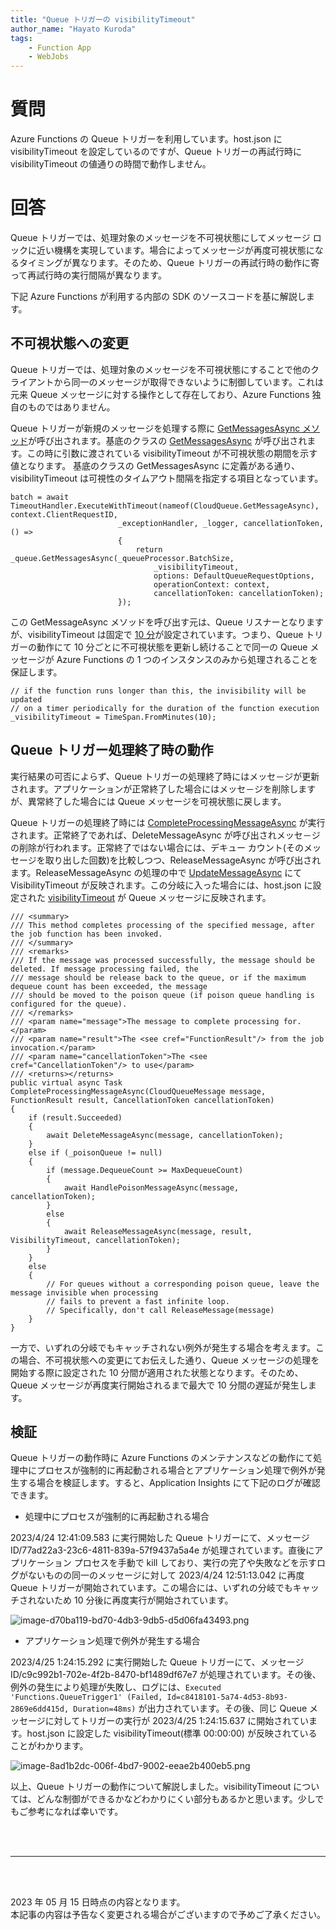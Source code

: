 ```yaml
---
title: "Queue トリガーの visibilityTimeout"
author_name: "Hayato Kuroda"
tags:
    - Function App
    - WebJobs
---
```


# 質問
Azure Functions の Queue トリガーを利用しています。host.json に visibilityTimeout を設定しているのですが、Queue トリガーの再試行時にvisibilityTimeout の値通りの時間で動作しません。

# 回答
Queue トリガーでは、処理対象のメッセージを不可視状態にしてメッセージ ロックに近い機構を実現しています。場合によってメッセージが再度可視状態になるタイミングが異なります。そのため、Queue トリガーの再試行時の動作に寄って再試行時の実行間隔が異なります。

下記 Azure Functions が利用する内部の SDK のソースコードを基に解説します。

## 不可視状態への変更

Queue トリガーでは、処理対象のメッセージを不可視状態にすることで他のクライアントから同一のメッセージが取得できないように制御しています。これは元来 Queue メッセージに対する操作として存在しており、Azure Functions 独自のものではありません。

Queue トリガーが新規のメッセージを処理する際に [GetMessagesAsync メソッド](https://github.com/Azure/azure-webjobs-sdk/blob/863f835059ce0f27b5e7e662c00f9887d640e5bc/src/Microsoft.Azure.WebJobs.Extensions.Storage/Queues/Listeners/QueueListener.cs#L204)が呼び出されます。基底のクラスの [GetMessagesAsync](https://learn.microsoft.com/ja-jp/dotnet/api/microsoft.azure.storage.queue.cloudqueue.getmessagesasync?view=azure-dotnet) が呼び出されます。この時に引数に渡されている visibilityTimeout が不可視状態の期間を示す値となります。
基底のクラスの GetMessagesAsync に定義がある通り、visibilityTimeout は可視性のタイムアウト間隔を指定する項目となっています。

```
batch = await TimeoutHandler.ExecuteWithTimeout(nameof(CloudQueue.GetMessageAsync), context.ClientRequestID,
                        _exceptionHandler, _logger, cancellationToken, () =>
                        {
                            return _queue.GetMessagesAsync(_queueProcessor.BatchSize,
                                _visibilityTimeout,
                                options: DefaultQueueRequestOptions,
                                operationContext: context,
                                cancellationToken: cancellationToken);
                        });
```

この GetMessageAsync メソッドを呼び出す元は、Queue リスナーとなりますが、visibilityTimeout は固定で [10 分](https://github.com/Azure/azure-webjobs-sdk/blob/master/src/Microsoft.Azure.WebJobs.Extensions.Storage/Queues/Listeners/QueueListener.cs#L89
)が設定されています。つまり、Queue トリガーの動作にて 10 分ごとに不可視状態を更新し続けることで同一の Queue メッセージが Azure Functions の 1 つのインスタンスのみから処理されることを保証します。
```
// if the function runs longer than this, the invisibility will be updated
// on a timer periodically for the duration of the function execution
_visibilityTimeout = TimeSpan.FromMinutes(10);
```

## Queue トリガー処理終了時の動作

実行結果の可否によらず、Queue トリガーの処理終了時にはメッセ－ジが更新されます。アプリケーションが正常終了した場合にはメッセ－ジを削除しますが、異常終了した場合には Queue メッセージを可視状態に戻します。

Queue トリガーの処理終了時には [CompleteProcessingMessageAsync](https://github.com/Azure/azure-webjobs-sdk/blob/3f4ec78be9f43bb041937425ced00b341883aa42/src/Microsoft.Azure.WebJobs.Extensions.Storage/Queues/QueueProcessor.cs#L99-L134) が実行されます。正常終了であれば、DeleteMessageAsync が呼び出されメッセ－ジの削除が行われます。正常終了ではない場合には、デキュー カウント(そのメッセージを取り出した回数)を比較しつつ、ReleaseMessageAsync が呼び出されます。ReleaseMessageAsync の処理の中で [UpdateMessageAsync](https://learn.microsoft.com/ja-jp/dotnet/api/microsoft.azure.storage.queue.cloudqueue.updatemessageasync?view=azure-dotnet) にて VisibilityTimeout が反映されます。この分岐に入った場合には、host.json に設定された [visibilityTimeout](https://learn.microsoft.com/ja-jp/azure/azure-functions/functions-bindings-storage-queue?tabs=in-process%2Cextensionv5%2Cextensionv3&pivots=programming-language-csharp#host-json) が Queue メッセージに反映されます。
```
/// <summary>
/// This method completes processing of the specified message, after the job function has been invoked.
/// </summary>
/// <remarks>
/// If the message was processed successfully, the message should be deleted. If message processing failed, the
/// message should be release back to the queue, or if the maximum dequeue count has been exceeded, the message
/// should be moved to the poison queue (if poison queue handling is configured for the queue).
/// </remarks>
/// <param name="message">The message to complete processing for.</param>
/// <param name="result">The <see cref="FunctionResult"/> from the job invocation.</param>
/// <param name="cancellationToken">The <see cref="CancellationToken"/> to use</param>
/// <returns></returns>
public virtual async Task CompleteProcessingMessageAsync(CloudQueueMessage message, FunctionResult result, CancellationToken cancellationToken)
{
    if (result.Succeeded)
    {
        await DeleteMessageAsync(message, cancellationToken);
    }
    else if (_poisonQueue != null)
    {
        if (message.DequeueCount >= MaxDequeueCount)
        {
            await HandlePoisonMessageAsync(message, cancellationToken);
        }
        else
        {
            await ReleaseMessageAsync(message, result, VisibilityTimeout, cancellationToken);
        }
    }
    else
    {
        // For queues without a corresponding poison queue, leave the message invisible when processing
        // fails to prevent a fast infinite loop.
        // Specifically, don't call ReleaseMessage(message)
    }
}
```

一方で、いずれの分岐でもキャッチされない例外が発生する場合を考えます。この場合、不可視状態への変更にてお伝えした通り、Queue メッセージの処理を開始する際に設定された 10 分間が適用された状態となります。そのため、Queue メッセージが再度実行開始されるまで最大で 10 分間の遅延が発生します。


## 検証
Queue トリガーの動作時に Azure Functions のメンテナンスなどの動作にて処理中にプロセスが強制的に再起動される場合とアプリケーション処理で例外が発生する場合を検証します。すると、Application Insights にて下記のログが確認できます。

- 処理中にプロセスが強制的に再起動される場合

2023/4/24 12:41:09.583 に実行開始した Queue トリガーにて、メッセージ ID/77ad22a3-23c6-4811-839a-57f9437a5a4e が処理されています。直後にアプリケーション プロセスを手動で kill しており、実行の完了や失敗などを示すログがないものの同一のメッセージに対して 2023/4/24 12:51:13.042 に再度 Queue トリガーが開始されています。この場合には、いずれの分岐でもキャッチされないため 10 分後に再度実行が開始されています。

![image-d70ba119-bd70-4db3-9db5-d5d06fa43493.png]({{site.baseurl}}/media/2023/05/image-d70ba119-bd70-4db3-9db5-d5d06fa43493.png)


- アプリケーション処理で例外が発生する場合

2023/4/25 1:24:15.292 に実行開始した Queue トリガーにて、メッセージ ID/c9c992b1-702e-4f2b-8470-bf1489df67e7 が処理されています。その後、例外の発生により処理が失敗し、ログには、`Executed 'Functions.QueueTrigger1' (Failed, Id=c8418101-5a74-4d53-8b93-2869e6dd415d, Duration=48ms)` が出力されています。その後、同じ Queue メッセージに対してトリガーの実行が 2023/4/25 1:24:15.637 に開始されています。host.json に設定した visibilityTimeout(標準 00:00:00) が反映されていることがわかります。

![image-8ad1b2dc-006f-4bd7-9002-eeae2b400eb5.png]({{site.baseurl}}/media/2023/05/image-8ad1b2dc-006f-4bd7-9002-eeae2b400eb5.png)



以上、Queue トリガーの動作について解説しました。visibilityTimeout については、どんな制御ができるかなどわかりにくい部分もあるかと思います。少しでもご参考になれば幸いです。

<br>
<br>

---

<br>
<br>

2023 年 05 月 15 日時点の内容となります。<br>
本記事の内容は予告なく変更される場合がございますので予めご了承ください。

<br>
<br>